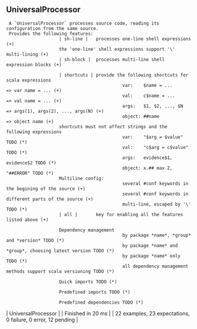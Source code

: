 ## UniversalProcessor
  
     A `UniversalProcessor` processes source code, reading its configuration from the same source.
     Provides the following features:                                                            
                        | sh-line |   processes one-line shell expressions (+)        
                        the 'one-line' shell expressions support '\' multi-lining (+)        
                        | sh-block |  processes multi-line shell expression blocks (+)            
            
                        | shortcuts | provide the following shortcuts for scala expressions                         
                                                var:    $name = ...      => var name = ... (+)                
                                                val:    c$name = ...     => val name = ... (+)                
                                                args:   $1, $2, ..., $N  => args(1), args(2), ..., args(N) (+)                
                                                object: ##name           => object name (+)            
                        shortcuts must not affect strings and the following expressions                             
                                                var:    "$arg = $value" TODO (*)                
                                                val:    "c$arg = c$value" TODO (*)                
                                                args:   evidence$1, evidence$2 TODO (*)                
                                                object: x.## max 2, "##ERROR" TODO (*)            
                        Multiline config:                                                                           
                                                several #conf keywords in the begining of the source (+)                
                                                several #conf keywords in different parts of the source (+)                
                                                multi-line, escaped by '\' TODO (*)        
                        | all |       key for enabling all the features listed above (+)            
            
                        Dependency management                                                                       
                                                by package *name*, *group* and *version* TODO (*)                
                                                by package *name* and *group*, choosing latest version TODO (*)                
                                                by package *name* only TODO (*)                
                                                all dependency management methods support scala versioning TODO (*)        
        
                        Quick imports TODO (*)        
        
                        Predefined imports TODO (*)        
        
                        Predefined dependencies TODO (*)                                                                                        
                                                                                                                                                                                
| UniversalProcessor |
| Finished in 20 ms |
| 22 examples, 23 expectations, 0 failure, 0 error, 12 pending |